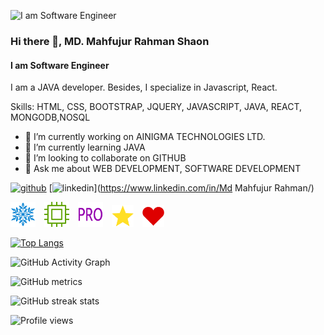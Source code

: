 ![I am Software Engineer ](https://media-exp1.licdn.com/dms/image/C5616AQHdEP3nZ2uYcQ/profile-displaybackgroundimage-shrink_200_800/0/1629531715968?e=1651104000&v=beta&t=aspZ3Rs9x75UvgdSEE9ZKlkTPq_B1kCeMJskNjW7ByY)
### Hi there 👋, MD. Mahfujur Rahman Shaon
#### I am Software Engineer 


I am a JAVA developer. Besides, I specialize in Javascript, React.

Skills: HTML, CSS, BOOTSTRAP, JQUERY, JAVASCRIPT, JAVA, REACT, MONGODB,NOSQL

- 🔭 I’m currently working on AINIGMA TECHNOLOGIES LTD. 
- 🌱 I’m currently learning JAVA 
- 👯 I’m looking to collaborate on GITHUB 
- 💬 Ask me about WEB DEVELOPMENT, SOFTWARE DEVELOPMENT 


[<img src='https://cdn.jsdelivr.net/npm/simple-icons@3.0.1/icons/github.svg' alt='github' height='40'>](https://github.com/MrCodeArtist)  [<img src='https://cdn.jsdelivr.net/npm/simple-icons@3.0.1/icons/linkedin.svg' alt='linkedin' height='40'>](https://www.linkedin.com/in/Md Mahfujur Rahman/)  

<a href='https://archiveprogram.github.com/'><img src='https://raw.githubusercontent.com/acervenky/animated-github-badges/master/assets/acbadge.gif' width='40' height='40'></a> <a href='https://docs.github.com/en/developers'><img src='https://raw.githubusercontent.com/acervenky/animated-github-badges/master/assets/devbadge.gif' width='40' height='40'></a> <a href='https://github.com/pricing'><img src='https://raw.githubusercontent.com/acervenky/animated-github-badges/master/assets/pro.gif' width='40' height='40'></a> <a href='https://stars.github.com/'><img src='https://raw.githubusercontent.com/acervenky/animated-github-badges/master/assets/starbadge.gif' width='35' height='35'></a> <a href='https://docs.github.com/en/github/supporting-the-open-source-community-with-github-sponsors'><img src='https://raw.githubusercontent.com/acervenky/animated-github-badges/master/assets/sponsorbadge.gif' width='35' height='35'></a> 

[![Top Langs](https://github-readme-stats.vercel.app/api/top-langs/?username=MrCodeArtist)](https://github.com/anuraghazra/github-readme-stats)

![GitHub Activity Graph](https://activity-graph.herokuapp.com/graph?username=MrCodeArtist)  

![GitHub metrics](https://metrics.lecoq.io/MrCodeArtist)  

![GitHub streak stats](https://github-readme-streak-stats.herokuapp.com/?user=MrCodeArtist)  

![Profile views](https://gpvc.arturio.dev/MrCodeArtist)  
